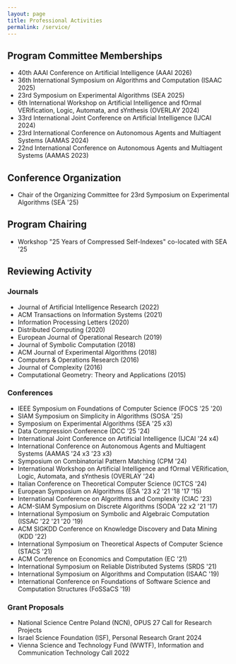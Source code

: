 ```yaml
---
layout: page
title: Professional Activities
permalink: /service/
---
```




## Program Committee Memberships
- 40th AAAI Conference on Artificial Intelligence (AAAI 2026)
- 36th International Symposium on Algorithms and Computation (ISAAC 2025) 
- 23rd Symposium on Experimental Algorithms (SEA 2025)
- 6th International Workshop on Artificial Intelligence and fOrmal VERification, Logic, Automata, and sYnthesis (OVERLAY 2024)
- 33rd International Joint Conference on Artificial Intelligence (IJCAI 2024)
- 23rd International Conference on Autonomous Agents and Multiagent Systems (AAMAS 2024)
- 22nd International Conference on Autonomous Agents and Multiagent Systems (AAMAS 2023)

## Conference Organization
- Chair of the Organizing Committee for 23rd Symposium on Experimental Algorithms (SEA '25)

## Program Chairing
- Workshop "25 Years of Compressed Self-Indexes" co-located with SEA '25

## Reviewing Activity

### Journals
- Journal of Artificial Intelligence Research (2022)
- ACM Transactions on Information Systems (2021)
- Information Processing Letters (2020)
- Distributed Computing (2020)
- European Journal of Operational Research (2019)
- Journal of Symbolic Computation (2018)
- ACM Journal of Experimental Algorithms (2018)
- Computers & Operations Research (2016)
- Journal of Complexity (2016)
- Computational Geometry: Theory and Applications (2015)

### Conferences
- IEEE Symposium on Foundations of Computer Science (FOCS '25 '20)
- SIAM Symposium on Simplicity in Algorithms (SOSA '25)
- Symposium on Experimental Algorithms (SEA '25 x3)
- Data Compression Conference (DCC '25 '24)
- International Joint Conference on Artificial Intelligence (IJCAI '24 x4)
- International Conference on Autonomous Agents and Multiagent Systems (AAMAS '24 x3 '23 x3)
- Symposium on Combinatorial Pattern Matching (CPM '24) 
- International Workshop on Artificial Intelligence and fOrmal VERification, Logic, Automata, and sYnthesis (OVERLAY '24)
-  Italian Conference on Theoretical Computer Science (ICTCS '24)
- European Symposium on Algorithms (ESA '23 x2 '21 '18 '17 '15)
- International Conference on Algorithms and Complexity (CIAC '23)
- ACM-SIAM Symposium on Discrete Algorithms (SODA '22 x2 '21 '17)
- International Symposium on Symbolic and Algebraic Computation (ISSAC '22 '21 '20 '19)
- ACM SIGKDD Conference on Knowledge Discovery and Data Mining (KDD '22)
- International Symposium on Theoretical Aspects of Computer Science (STACS '21)
- ACM Conference on Economics and Computation (EC '21)
- International Symposium on Reliable Distributed Systems (SRDS '21)
- International Symposium on Algorithms and Computation (ISAAC '19)
- International Conference on Foundations of Software Science and Computation Structures (FoSSaCS '19)

### Grant Proposals
- National Science Centre Poland (NCN), OPUS 27 Call for Research Projects
- Israel Science Foundation (ISF), Personal Research Grant 2024
- Vienna Science and Technology Fund (WWTF), Information and Communication Technology Call 2022
